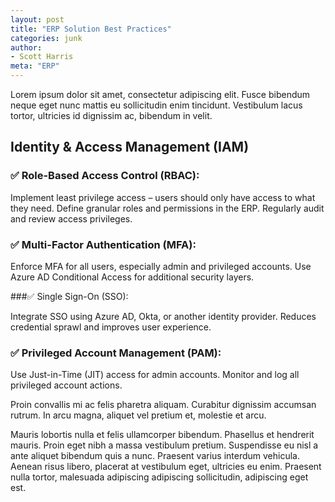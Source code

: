 ```yaml
---
layout: post
title: "ERP Solution Best Practices"
categories: junk
author:
- Scott Harris
meta: "ERP"
---
```


Lorem ipsum dolor sit amet, consectetur adipiscing elit. Fusce bibendum neque eget nunc mattis eu sollicitudin enim tincidunt. Vestibulum lacus tortor, ultricies id dignissim ac, bibendum in velit.

## Identity & Access Management (IAM)

### ✅ Role-Based Access Control (RBAC):

Implement least privilege access – users should only have access to what they need.
Define granular roles and permissions in the ERP.
Regularly audit and review access privileges.

### ✅ Multi-Factor Authentication (MFA):

Enforce MFA for all users, especially admin and privileged accounts.
Use Azure AD Conditional Access for additional security layers.

###✅ Single Sign-On (SSO):

Integrate SSO using Azure AD, Okta, or another identity provider.
Reduces credential sprawl and improves user experience.

### ✅ Privileged Account Management (PAM):

Use Just-in-Time (JIT) access for admin accounts.
Monitor and log all privileged account actions.


Proin convallis mi ac felis pharetra aliquam. Curabitur dignissim accumsan rutrum. In arcu magna, aliquet vel pretium et, molestie et arcu.

Mauris lobortis nulla et felis ullamcorper bibendum. Phasellus et hendrerit mauris. Proin eget nibh a massa vestibulum pretium. Suspendisse eu nisl a ante aliquet bibendum quis a nunc. Praesent varius interdum vehicula. Aenean risus libero, placerat at vestibulum eget, ultricies eu enim. Praesent nulla tortor, malesuada adipiscing adipiscing sollicitudin, adipiscing eget est.
